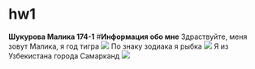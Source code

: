 # hw1
**Шукурова Малика 174-1**
#**Информация обо мне**
Здраствуйте, меня зовут Малика, я год тигра ![](https://s1.1zoom.ru/big0/729/Tigers_Painting_Art_Head_White_Glance_533926_1280x954.jpg)
По знаку зодиака я рыбка ![](http://heaclub.ru/fevral-kakoj-znak-zodiaka-19-20-fevralya-kakoj-znak-zodiaka-vodolej-ili-ryby.jpg) 
Я из Узбекистана города Самарканд ![](https://www.youtube.com/watch?v=o5co6Rc3THY.jpg)


